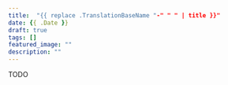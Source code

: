 ```yaml
---
title:  "{{ replace .TranslationBaseName "-" " " | title }}"
date: {{ .Date }}
draft: true
tags: []
featured_image: ""
description: ""
---
```


TODO